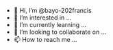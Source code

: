 - 👋 Hi, I’m @bayo-202francis
- 👀 I’m interested in ...
- 🌱 I’m currently learning ...
- 💞️ I’m looking to collaborate on ...
- 📫 How to reach me ...

<!---
bayo-202francis/bayo-202francis is a ✨ special ✨ repository because its `README.md` (this file) appears on your GitHub profile.
You can click the Preview link to take a look at your changes.
--->
